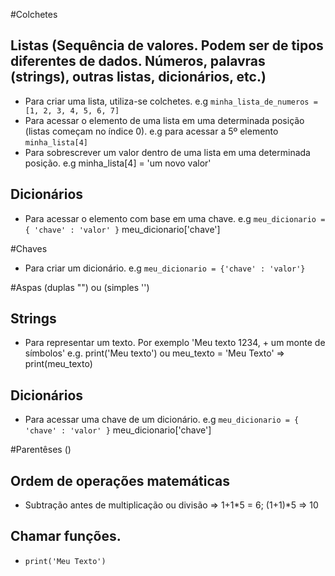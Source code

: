 #Colchetes

## Listas (Sequência de valores. Podem ser de tipos diferentes de dados. Números, palavras (strings), outras listas, dicionários, etc.)

- Para criar uma lista, utiliza-se colchetes. e.g `minha_lista_de_numeros = [1, 2, 3, 4, 5, 6, 7] `
- Para acessar o elemento de uma lista em uma determinada posição (listas começam no índice 0). e.g para acessar a 5º elemento `minha_lista[4]`
- Para sobrescrever um valor dentro de uma lista em uma determinada posição. e.g minha_lista[4] = 'um novo valor'

## Dicionários

- Para acessar o elemento com base em uma chave. e.g `meu_dicionario = { 'chave' : 'valor' }` meu_dicionario['chave']

#Chaves

- Para criar um dicionário. e.g `meu_dicionario = {'chave' : 'valor'}`

#Aspas (duplas "") ou (simples '')

## Strings

- Para representar um texto. Por exemplo 'Meu texto 1234, + um monte de símbolos' e.g. print('Meu texto') ou meu_texto = 'Meu Texto' => print(meu_texto)

## Dicionários

- Para acessar uma chave de um dicionário. e.g `meu_dicionario = { 'chave' : 'valor' }` meu_dicionario['chave']

#Parentêses ()

## Ordem de operações matemáticas

- Subtração antes de multiplicação ou divisão => 1+1*5 = 6; (1+1)*5 => 10

## Chamar funções.

- `print('Meu Texto')`
